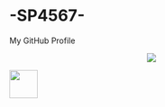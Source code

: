 # -SP4567-
My GitHub Profile

<p align="center">
  <img src="https://capsule-render.vercel.app/api?text=Hey Coders!🕹️&animation=fadeIn&type=waving&color=gradient&height=100"/>
</p> 
<a href="https://www.instagram.com/suyashpandey668/">
  <img height="50" src="https://user-images.githubusercontent.com/46517096/166974368-9798f39f-1f46-499c-b14e-81f0a3f83a06.png"/>
</a>
